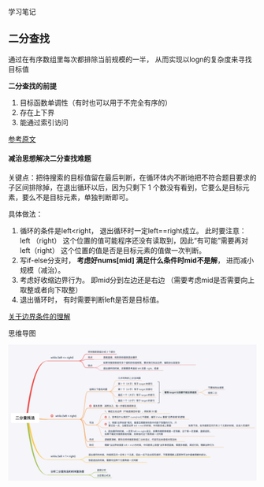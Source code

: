 学习笔记

## 二分查找

通过在有序数组里每次都排除当前规模的一半， 从而实现以logn的复杂度来寻找目标值

**二分查找的前提**

1. 目标函数单调性（有时也可以用于不完全有序的）
2. 存在上下界
3. 能通过索引访问



[参考原文](https://leetcode-cn.com/problems/search-insert-position/solution/te-bie-hao-yong-de-er-fen-cha-fa-fa-mo-ban-python-/)

#### 减治思想解决二分查找难题

关键点：把待搜索的目标值留在最后判断，在循环体内不断地把不符合题目要求的子区间排除掉，在退出循环以后，因为只剩下 1 个数没有看到，它要么是目标元素，要么不是目标元素，单独判断即可。



具体做法：

1. 循环的条件是left<right， 退出循环时一定left==right成立。 此时要注意：left （right） 这个位置的值可能程序还没有读取到，因此“有可能”需要再对 left（right） 这个位置的值是否是目标元素的值做一次判断。
2. 写if-else分支时， **考虑好nums[mid] 满足什么条件时mid不是解**， 进而减小规模（减治）。
3. 考虑好收缩边界行为。 即mid分到左边还是右边 （需要考虑mid是否需要向上取整或者向下取整）
4. 退出循环时， 有时需要判断left是否是目标值。



[关于边界条件的理解](https://leetcode-cn.com/problems/binary-search/solution/er-fen-cha-zhao-de-xun-huan-bu-bian-liang-zhi-yao-/)

思维导图

![image.png](img/NOTE/二分查找思路.png)

